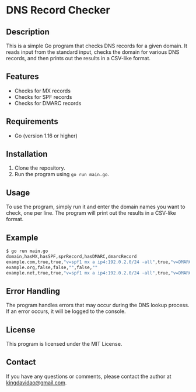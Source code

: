 # DNS Record Checker

## Description
This is a simple Go program that checks DNS records for a given domain. It reads input from the standard input, checks the domain for various DNS records, and then prints out the results in a CSV-like format.

## Features
- Checks for MX records
- Checks for SPF records
- Checks for DMARC records

## Requirements
- Go (version 1.16 or higher)

## Installation
1. Clone the repository.
2. Run the program using `go run main.go`.

## Usage
To use the program, simply run it and enter the domain names you want to check, one per line. The program will print out the results in a CSV-like format.

## Example
```sh
$ go run main.go
domain,hasMX,hasSPF,sprRecord,hasDMARC,dmarcRecord
example.com,true,true,"v=spf1 mx a ip4:192.0.2.0/24 -all",true,"v=DMARC1; p=none; sp=none; rua=mailto:postmaster@example.com; ruf=mailto:postmaster@example.com; pct=100"
example.org,false,false,"",false,""
example.net,true,true,"v=spf1 mx a ip4:192.0.2.0/24 -all",true,"v=DMARC1; p=none; sp=none; rua=mailto:postmaster@example.net; ruf=mailto:postmaster@example.net; pct=100"
```

## Error Handling
The program handles errors that may occur during the DNS lookup process. If an error occurs, it will be logged to the console.

## License
This program is licensed under the MIT License.

## Contact
If you have any questions or comments, please contact the author at [kingdavidao@gmail.com](mailto:kingdavidao@gmail.com).